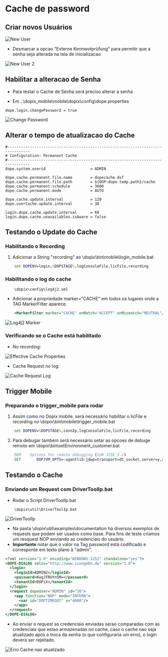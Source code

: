 # Cache de password 


## Criar novos Usuários

![New User](<assets/Novo User.png>)

- Desmarcar a opcao "Externe Kennwotprüfung" para permitir que a senha seja alterada na tela de inicializacao

![New User 2](<assets/New User 2.png>)

## Habilitar a alteracao de Senha 
- Para testar o Cache de Senha será preciso alterar a senha 

- Em ..\dopix_mobile\mobile\dopix\config\dope.properties  
~~~
dope.login.changePassword = true  
~~~

![Change Password](<assets/Password Change.png>)



## Alterar o tempo de atualizacao do Cache 

~~~
#--------------------------------------------------------------------------------
# Configuration: Permanent Cache
#--------------------------------------------------------------------------------
dope.system.userid                    = ADMIN

dope.cache.permanent.file.name        = dopecache.dsf
dope.cache.permanent.file.path        = ${DOP:dope.temp.path}/cache
dope.cache.permanent.schedule         = 3600
dope.cache.permanent.mode             = AUTO

dope.cache.update.interval            = 120
dope.userCache.update.interval        = 30

login.dope.cache.update.interval      = 60
login.dope.cache.unavailables.isAware = false

~~~


## Testando o Update do Cache 

### Habilitando o Recording 

1. Adicionar a String "recording" ao \dopix\bin\mobile\login_mobile.bat

~~~bat
    set DOPENV=login,%DOPSTAGE%,logConsoleFile,licFile,recording 
~~~

### Habilitando o log do cache

~~~
    \dopix\config\log4j2.xml
~~~

- Adicionar a propriedade marker="CACHE" em todos os lugares onde a TAG MarkerFilter aparece.
~~~XML
    <MarkerFilter marker="CACHE" onMatch="ACCEPT" onMismatch="NEUTRAL"/>
~~~

![Log4j2 Marker](<assets/Log4J2 Marker.png>)

### Verificando se o Cache está habilitado 

- No recording: 

![Effective Cache Properties](<assets/Efective Cache Properties.png>)


- Cache Request no log: 

![Cache Request Log](<assets/Cache Request Log.png>)


## Trigger Mobile


### Preparando o trigger_mobile para rodar
1. Assim como no Dopix mobile, será necessário habilitar o licFile e recording no \dopix\bin\mobile\trigger_mobile.bat

~~~bat
    set DOPENV=%DOPSTAGE%,connIp,logConsoleFile,licFile,recording
~~~

2. Para debugar também será necessário setar as opcoes de debuge remoto em \dopix\bin\setEnvironment_customer.bat

~~~bat
    REM    Options for remote debugging (SUN J2SE 5.x)
    SET       DOPJVM_OPTS=-agentlib:jdwp=transport=dt_socket,server=y,address=8000,suspend=y
~~~

## Testando o Cache

### Enviando um Request com DriverToolIp.bat

- Rodar o Script DriverToolIp.bat  
~~~
    \dopix\util\DriverToolIp.bat 
~~~
 
![DriverToolIp](assets/DriverToolIp.png)


- Na pasta \dopix\util\examples\documentation há diversos exemplos de requests que podem ser usados como base. Para fins de teste criamos um resquest NOP enviando as credenciais do usuário. 
- **Importante** notar que o valor na Tag password está codificado e corresponte em texto plano à "admin". 
~~~XML
<?xml version="1.0" encoding="WINDOWS-1252" standalone="yes"?>
<DOPE-DIALOG xmlns="http://www.icongmbh.de" version="1.0">
  <login>
    <loginId>ADMIN2</loginId>
    <password>KwqJfRUYn5M=</password>
    <tenantId>DOPiX</tenantId>
  </login>
  <request dopeUser="ADMIN" id="30">
    <app function="NOP" mode="INTERN">
      <var id="DOPTIMEOUT" v="4000"/>
    </app>
  </request>
</DOPE-DIALOG>

~~~

- Ao enviar o request as credenciais enviadas serao comparadas com as credenciais que estao armazenadas no cache, caso o cache nao seja atualizado após a troca da senha (o que configuraria um erro), o login deverá ser rejeitado. 

![Erro Cache nao atualizado](<assets/Erro Cache.png>)
